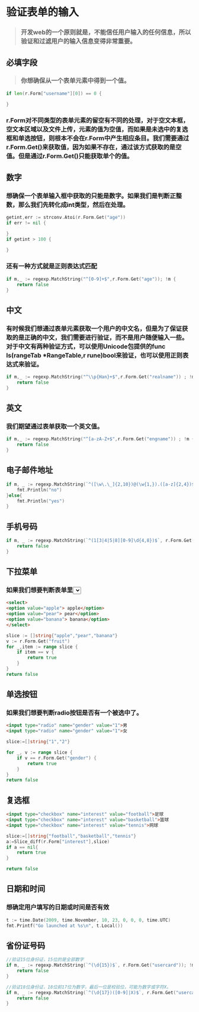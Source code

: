 # 验证表单的输入
> ### 开发web的一个原则就是，不能信任用户输入的任何信息，所以验证和过滤用户的输入信息变得非常重要。
## 必填字段
> ### 你想确保从一个表单元素中得到一个值。
```go
if len(r.Form["username"][0]) == 0 {

}
```
### r.Form对不同类型的表单元素的留空有不同的处理，对于空文本框，空文本区域以及文件上传，元素的值为空值，而如果是未选中的复选框和单选按钮，则根本不会在r.Form中产生相应条目。我们需要通过r.Form.Get()来获取值，因为如果不存在，通过该方式获取的是空值。但是通过r.Form.Get()只能获取单个的值。
## 数字
### 想确保一个表单输入框中获取的只能是数字。如果我们是判断正整数，那么我们先转化成int类型，然后在处理。
```go
getint,err := strconv.Atoi(r.Form.Get("age"))
if err != nil {

}
if getint > 100 {

}
```
### 还有一种方式就是正则表达式匹配
```go
if m,_ := regexp.MatchString("^[0-9]+$",r.Form.Get("age")); !m {
    return false
}
```
## 中文
### 有时候我们想通过表单元素获取一个用户的中文名，但是为了保证获取的是正确的中文，我们需要进行验证，而不是用户随便输入一些。对于中文有两种验证方式，可以使用Unicode包提供的func Is(rangeTab *RangeTable,r rune)bool来验证，也可以使用正则表达式来验证。
```go
if m,_ := regexp.MatchString("^\\p{Han}+$",r.Form.Get("realname")) ; !m {
    return false
}
```
## 英文
### 我们期望通过表单获取一个英文值。
```go
if m,_ := regexp.MatchString("^[a-zA-Z+$",r.Form.Get("engname")) ; !m {
    return false
}
```
## 电子邮件地址
```go
if m, _ := regexp.MatchString(`^([\w\.\_]{2,10})@(\w{1,}).([a-z]{2,4})$`, r.Form.Get("email")); !m {
	fmt.Println("no")
}else{
	fmt.Println("yes")
}
```
## 手机号码
```go
if m, _ := regexp.MatchString(`^(1[3|4|5|8][0-9]\d{4,8})$`, r.Form.Get("mobile")); !m {
	return false
}
```
## 下拉菜单
### 如果我们想要判断表单里<select>元素生成的下拉菜单中是否有被选中的项目。
```html
<select>
<option value="apple"> apple</option>
<option value="pear"> pear</option>
<option value="banana"> banana</option>
</select>
```
```go
slice := []string{"apple","pear","banana"}
v := r.Form.Get("fruit")
for _,item := range slice {
    if item == v {
        return true
    }
}
return false
```
## 单选按钮
### 如果我们想要判断radio按钮是否有一个被选中了。
```html
<input type="radio" name="gender" value="1">男
<input type="radio" name="gender" value="1">女
```
```go
slice:=[]string{"1","2"}

for _, v := range slice {
	if v == r.Form.Get("gender") {
		return true
	}
}
return false
```
## 复选框
```html
<input type="checkbox" name="interest" value="football">足球
<input type="checkbox" name="interest" value="basketball">篮球
<input type="checkbox" name="interest" value="tennis">网球
```
```go
slice:=[]string{"football","basketball","tennis"}
a:=Slice_diff(r.Form["interest"],slice)
if a == nil{
	return true
}

return false
```
## 日期和时间
### 想确定用户填写的日期或时间是否有效
```go
t := time.Date(2009, time.November, 10, 23, 0, 0, 0, time.UTC)
fmt.Printf("Go launched at %s\n", t.Local())
```
## 省份证号码
```go
//验证15位身份证，15位的是全部数字
if m, _ := regexp.MatchString(`^(\d{15})$`, r.Form.Get("usercard")); !m {
	return false
}

//验证18位身份证，18位前17位为数字，最后一位是校验位，可能为数字或字符X。
if m, _ := regexp.MatchString(`^(\d{17})([0-9]|X)$`, r.Form.Get("usercard")); !m {
	return false
}
```